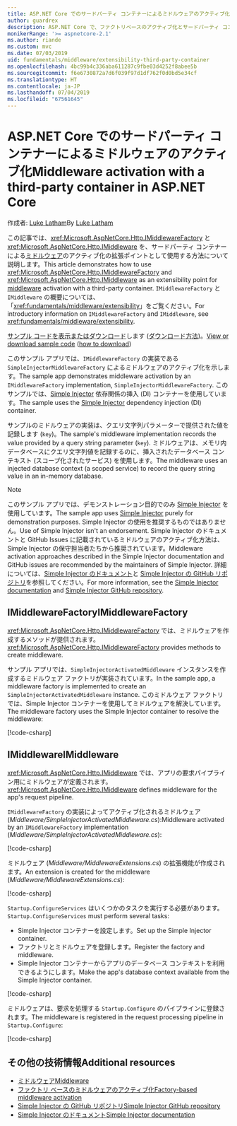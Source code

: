 ```yaml
---
title: ASP.NET Core でのサードパーティ コンテナーによるミドルウェアのアクティブ化
author: guardrex
description: ASP.NET Core で、ファクトリベースのアクティブ化とサードパーティ コンテナーによる厳密に型指定されたミドルウェアを使用する方法を説明します。
monikerRange: '>= aspnetcore-2.1'
ms.author: riande
ms.custom: mvc
ms.date: 07/03/2019
uid: fundamentals/middleware/extensibility-third-party-container
ms.openlocfilehash: 4bc99b4c336aba611287c9fbe03d4252f8abee5b
ms.sourcegitcommit: f6e6730872a7d6f039f97d1df762f0d0bd5e34cf
ms.translationtype: HT
ms.contentlocale: ja-JP
ms.lasthandoff: 07/04/2019
ms.locfileid: "67561645"
---
```

# <a name="middleware-activation-with-a-third-party-container-in-aspnet-core"></a><span data-ttu-id="a3edd-103">ASP.NET Core でのサードパーティ コンテナーによるミドルウェアのアクティブ化</span><span class="sxs-lookup"><span data-stu-id="a3edd-103">Middleware activation with a third-party container in ASP.NET Core</span></span>

<span data-ttu-id="a3edd-104">作成者: [Luke Latham](https://github.com/guardrex)</span><span class="sxs-lookup"><span data-stu-id="a3edd-104">By [Luke Latham](https://github.com/guardrex)</span></span>

<span data-ttu-id="a3edd-105">この記事では、<xref:Microsoft.AspNetCore.Http.IMiddlewareFactory> と <xref:Microsoft.AspNetCore.Http.IMiddleware> を、サードパーティ コンテナーによる[ミドルウェア](xref:fundamentals/middleware/index)のアクティブ化の拡張ポイントとして使用する方法について説明します。</span><span class="sxs-lookup"><span data-stu-id="a3edd-105">This article demonstrates how to use <xref:Microsoft.AspNetCore.Http.IMiddlewareFactory> and <xref:Microsoft.AspNetCore.Http.IMiddleware> as an extensibility point for [middleware](xref:fundamentals/middleware/index) activation with a third-party container.</span></span> <span data-ttu-id="a3edd-106">`IMiddlewareFactory` と `IMiddleware` の概要については、「<xref:fundamentals/middleware/extensibility>」をご覧ください。</span><span class="sxs-lookup"><span data-stu-id="a3edd-106">For introductory information on `IMiddlewareFactory` and `IMiddleware`, see <xref:fundamentals/middleware/extensibility>.</span></span>

<span data-ttu-id="a3edd-107">[サンプル コードを表示またはダウンロード](https://github.com/aspnet/AspNetCore.Docs/tree/master/aspnetcore/fundamentals/middleware/extensibility-third-party-container/samples/)します ([ダウンロード方法](xref:index#how-to-download-a-sample))。</span><span class="sxs-lookup"><span data-stu-id="a3edd-107">[View or download sample code](https://github.com/aspnet/AspNetCore.Docs/tree/master/aspnetcore/fundamentals/middleware/extensibility-third-party-container/samples/) ([how to download](xref:index#how-to-download-a-sample))</span></span>

<span data-ttu-id="a3edd-108">このサンプル アプリでは、`IMiddlewareFactory` の実装である `SimpleInjectorMiddlewareFactory` によるミドルウェアのアクティブ化を示します。</span><span class="sxs-lookup"><span data-stu-id="a3edd-108">The sample app demonstrates middleware activation by an `IMiddlewareFactory` implementation, `SimpleInjectorMiddlewareFactory`.</span></span> <span data-ttu-id="a3edd-109">このサンプルでは、[Simple Injector](https://simpleinjector.org) 依存関係の挿入 (DI) コンテナーを使用しています。</span><span class="sxs-lookup"><span data-stu-id="a3edd-109">The sample uses the [Simple Injector](https://simpleinjector.org) dependency injection (DI) container.</span></span>

<span data-ttu-id="a3edd-110">サンプルのミドルウェアの実装は、クエリ文字列パラメーターで提供された値を記録します (`key`)。</span><span class="sxs-lookup"><span data-stu-id="a3edd-110">The sample's middleware implementation records the value provided by a query string parameter (`key`).</span></span> <span data-ttu-id="a3edd-111">ミドルウェアは、メモリ内データベースにクエリ文字列値を記録するのに、挿入されたデータベース コンテキスト (スコープ化されたサービス) を使用します。</span><span class="sxs-lookup"><span data-stu-id="a3edd-111">The middleware uses an injected database context (a scoped service) to record the query string value in an in-memory database.</span></span>

> [!NOTE]
> <span data-ttu-id="a3edd-112">このサンプル アプリでは、デモンストレーション目的でのみ [Simple Injector](https://github.com/simpleinjector/SimpleInjector) を使用しています。</span><span class="sxs-lookup"><span data-stu-id="a3edd-112">The sample app uses [Simple Injector](https://github.com/simpleinjector/SimpleInjector) purely for demonstration purposes.</span></span> <span data-ttu-id="a3edd-113">Simple Injector の使用を推奨するものではありません。</span><span class="sxs-lookup"><span data-stu-id="a3edd-113">Use of Simple Injector isn't an endorsement.</span></span> <span data-ttu-id="a3edd-114">Simple Injector のドキュメントと GitHub Issues に記載されているミドルウェアのアクティブ化方法は、Simple Injector の保守担当者たちから推奨されています。</span><span class="sxs-lookup"><span data-stu-id="a3edd-114">Middleware activation approaches described in the Simple Injector documentation and GitHub issues are recommended by the maintainers of Simple Injector.</span></span> <span data-ttu-id="a3edd-115">詳細については、[Simple Injector のドキュメント](https://simpleinjector.readthedocs.io/en/latest/index.html)と [Simple Injector の GitHub リポジトリ](https://github.com/simpleinjector/SimpleInjector)を参照してください。</span><span class="sxs-lookup"><span data-stu-id="a3edd-115">For more information, see the [Simple Injector documentation](https://simpleinjector.readthedocs.io/en/latest/index.html) and [Simple Injector GitHub repository](https://github.com/simpleinjector/SimpleInjector).</span></span>

## <a name="imiddlewarefactory"></a><span data-ttu-id="a3edd-116">IMiddlewareFactory</span><span class="sxs-lookup"><span data-stu-id="a3edd-116">IMiddlewareFactory</span></span>

<span data-ttu-id="a3edd-117"><xref:Microsoft.AspNetCore.Http.IMiddlewareFactory> では、ミドルウェアを作成するメソッドが提供されます。</span><span class="sxs-lookup"><span data-stu-id="a3edd-117"><xref:Microsoft.AspNetCore.Http.IMiddlewareFactory> provides methods to create middleware.</span></span>

<span data-ttu-id="a3edd-118">サンプル アプリでは、`SimpleInjectorActivatedMiddleware` インスタンスを作成するミドルウェア ファクトリが実装されています。</span><span class="sxs-lookup"><span data-stu-id="a3edd-118">In the sample app, a middleware factory is implemented to create an `SimpleInjectorActivatedMiddleware` instance.</span></span> <span data-ttu-id="a3edd-119">このミドルウェア ファクトリでは、Simple Injector コンテナーを使用してミドルウェアを解決しています。</span><span class="sxs-lookup"><span data-stu-id="a3edd-119">The middleware factory uses the Simple Injector container to resolve the middleware:</span></span>

[!code-csharp[](extensibility-third-party-container/samples/2.x/SampleApp/Middleware/SimpleInjectorMiddlewareFactory.cs?name=snippet1&highlight=5-8,12)]

## <a name="imiddleware"></a><span data-ttu-id="a3edd-120">IMiddleware</span><span class="sxs-lookup"><span data-stu-id="a3edd-120">IMiddleware</span></span>

<span data-ttu-id="a3edd-121"><xref:Microsoft.AspNetCore.Http.IMiddleware> では、アプリの要求パイプライン用にミドルウェアが定義されます。</span><span class="sxs-lookup"><span data-stu-id="a3edd-121"><xref:Microsoft.AspNetCore.Http.IMiddleware> defines middleware for the app's request pipeline.</span></span>

<span data-ttu-id="a3edd-122">`IMiddlewareFactory` の実装によってアクティブ化されるミドルウェア (*Middleware/SimpleInjectorActivatedMiddleware.cs*):</span><span class="sxs-lookup"><span data-stu-id="a3edd-122">Middleware activated by an `IMiddlewareFactory` implementation (*Middleware/SimpleInjectorActivatedMiddleware.cs*):</span></span>

[!code-csharp[](extensibility-third-party-container/samples/2.x/SampleApp/Middleware/SimpleInjectorActivatedMiddleware.cs?name=snippet1)]

<span data-ttu-id="a3edd-123">ミドルウェア (*Middleware/MiddlewareExtensions.cs*) の拡張機能が作成されます。</span><span class="sxs-lookup"><span data-stu-id="a3edd-123">An extension is created for the middleware (*Middleware/MiddlewareExtensions.cs*):</span></span>

[!code-csharp[](extensibility-third-party-container/samples/2.x/SampleApp/Middleware/MiddlewareExtensions.cs?name=snippet1)]

<span data-ttu-id="a3edd-124">`Startup.ConfigureServices` はいくつかのタスクを実行する必要があります。</span><span class="sxs-lookup"><span data-stu-id="a3edd-124">`Startup.ConfigureServices` must perform several tasks:</span></span>

* <span data-ttu-id="a3edd-125">Simple Injector コンテナーを設定します。</span><span class="sxs-lookup"><span data-stu-id="a3edd-125">Set up the Simple Injector container.</span></span>
* <span data-ttu-id="a3edd-126">ファクトリとミドルウェアを登録します。</span><span class="sxs-lookup"><span data-stu-id="a3edd-126">Register the factory and middleware.</span></span>
* <span data-ttu-id="a3edd-127">Simple Injector コンテナーからアプリのデータベース コンテキストを利用できるようにします。</span><span class="sxs-lookup"><span data-stu-id="a3edd-127">Make the app's database context available from the Simple Injector container.</span></span>

[!code-csharp[](extensibility-third-party-container/samples/2.x/SampleApp/Startup.cs?name=snippet1)]

<span data-ttu-id="a3edd-128">ミドルウェアは、要求を処理する `Startup.Configure` のパイプラインに登録されます。</span><span class="sxs-lookup"><span data-stu-id="a3edd-128">The middleware is registered in the request processing pipeline in `Startup.Configure`:</span></span>

[!code-csharp[](extensibility-third-party-container/samples/2.x/SampleApp/Startup.cs?name=snippet2&highlight=13)]

## <a name="additional-resources"></a><span data-ttu-id="a3edd-129">その他の技術情報</span><span class="sxs-lookup"><span data-stu-id="a3edd-129">Additional resources</span></span>

* [<span data-ttu-id="a3edd-130">ミドルウェア</span><span class="sxs-lookup"><span data-stu-id="a3edd-130">Middleware</span></span>](xref:fundamentals/middleware/index)
* [<span data-ttu-id="a3edd-131">ファクトリ ベースのミドルウェアのアクティブ化</span><span class="sxs-lookup"><span data-stu-id="a3edd-131">Factory-based middleware activation</span></span>](xref:fundamentals/middleware/extensibility)
* [<span data-ttu-id="a3edd-132">Simple Injector の GitHub リポジトリ</span><span class="sxs-lookup"><span data-stu-id="a3edd-132">Simple Injector GitHub repository</span></span>](https://github.com/simpleinjector/SimpleInjector)
* [<span data-ttu-id="a3edd-133">Simple Injector のドキュメント</span><span class="sxs-lookup"><span data-stu-id="a3edd-133">Simple Injector documentation</span></span>](https://simpleinjector.readthedocs.io/en/latest/index.html)
